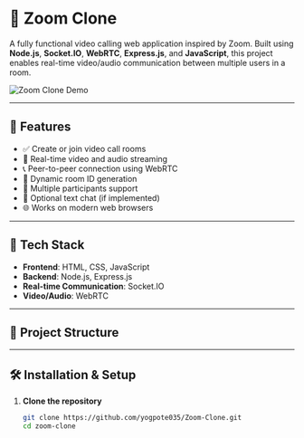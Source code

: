 # 🔗 Zoom Clone

A fully functional video calling web application inspired by Zoom. Built using **Node.js**, **Socket.IO**, **WebRTC**, **Express.js**, and **JavaScript**, this project enables real-time video/audio communication between multiple users in a room.

![Zoom Clone Demo](./images/zoom-clone-demo.png)

---

## 🚀 Features

- ✅ Create or join video call rooms
- 🎥 Real-time video and audio streaming
- 📞 Peer-to-peer connection using WebRTC
- 🔁 Dynamic room ID generation
- 👥 Multiple participants support
- 💬 Optional text chat (if implemented)
- 🌐 Works on modern web browsers

---

## 🧰 Tech Stack

- **Frontend**: HTML, CSS, JavaScript
- **Backend**: Node.js, Express.js
- **Real-time Communication**: Socket.IO
- **Video/Audio**: WebRTC

---

## 📁 Project Structure


---

## 🛠️ Installation & Setup

1. **Clone the repository**
   ```bash
   git clone https://github.com/yogpote035/Zoom-Clone.git
   cd zoom-clone
